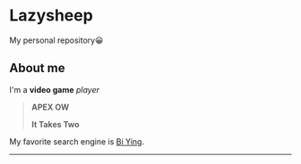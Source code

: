 # Lazysheep
My personal repository😀
## About me
I'm a **video game** _player_
>**APEX OW**
>
>**It Takes Two**

My favorite search engine is [Bi Ying](http://biying.com).
***
